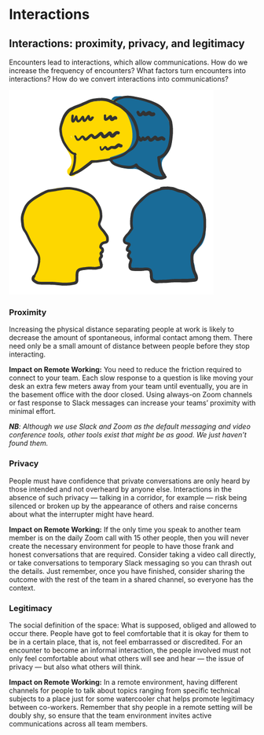# Interactions

## Interactions: proximity, privacy, and legitimacy

Encounters lead to interactions, which allow communications. How do we increase the frequency of encounters? What factors turn encounters into interactions? How do we convert interactions into communications?

![](../.gitbook/assets/knowledge-sharing-01%20%281%29.png)

### Proximity

Increasing the physical distance separating people at work is likely to decrease the amount of spontaneous, informal contact among them. There need only be a small amount of distance between people before they stop interacting.

**Impact on Remote Working:** You need to reduce the friction required to connect to your team. Each slow response to a question is like moving your desk an extra few meters away from your team until eventually, you are in the basement office with the door closed. Using always-on Zoom channels or fast response to Slack messages can increase your teams’ proximity with minimal effort.

_**NB**: Although we use Slack and Zoom as the default messaging and video conference tools, other tools exist that might be as good. We just haven’t found them._

### Privacy

People must have confidence that private conversations are only heard by those intended and not overheard by anyone else. Interactions in the absence of such privacy — talking in a corridor, for example — risk being silenced or broken up by the appearance of others and raise concerns about what the interrupter might have heard.

**Impact on Remote Working:** If the only time you speak to another team member is on the daily Zoom call with 15 other people, then you will never create the necessary environment for people to have those frank and honest conversations that are required. Consider taking a video call directly, or take conversations to temporary Slack messaging so you can thrash out the details. Just remember, once you have finished, consider sharing the outcome with the rest of the team in a shared channel, so everyone has the context.

### Legitimacy

The social definition of the space: What is supposed, obliged and allowed to occur there. People have got to feel comfortable that it is okay for them to be in a certain place, that is, not feel embarrassed or discredited. For an encounter to become an informal interaction, the people involved must not only feel comfortable about what others will see and hear — the issue of privacy — but also what others will think.

**Impact on Remote Working:** In a remote environment, having different channels for people to talk about topics ranging from specific technical subjects to a place just for some watercooler chat helps promote legitimacy between co-workers. Remember that shy people in a remote setting will be doubly shy, so ensure that the team environment invites active communications across all team members.


